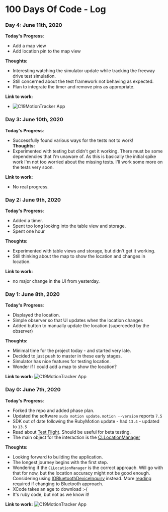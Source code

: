# 100 Days Of Code - Log

### Day 4: June 11th, 2020
**Today's Progress**: 
 * Add a map view
 * Add location pin to the map view
 
**Thoughts:** 
 * Interesting watching the simulator update while tracking the freeway drive test simulation.
 * Still concerned about the test framework not behaving as expected.
 * Plan to integrate the timer and remove pins as appropriate.
   
**Link to work:** 
 * ![C19MotionTracker App](progress_screen_shot3.png)  


### Day 3: June 10th, 2020
**Today's Progress**: 
 * Successfully found various ways for the tests not to work!  
**Thoughts:** 
 * Experimented with testing but didn't get it working.  There must be some dependencies that I'm unaware of.
 As this is basically the initial spike work I'm not too worried about the missing tests.  I'll work some more on the tests very soon.
    
**Link to work:** 
 * No real progress.

### Day 2: June 9th, 2020
**Today's Progress**: 
 * Added a timer.
 * Spent too long looking into the table view and storage.
 * Spent one hour
   
**Thoughts:** 
 * Experimented with table views and storage, but didn't get it working.
 * Still thinking about the map to show the location and changes in location.
    
**Link to work:** 
 * no major change in the UI from yesterday. 

### Day 1: June 8th, 2020

**Today's Progress**: 
 * Displayed the location.
 * Simple observer so that UI updates when the location changes
 * Added button to manually update the location (superceded by the observer)

**Thoughts:** 
 * Minimal time for the project today - and started very late.
 * Decided to just push to master in these early stages.
 * Simulator has nice features for testing location.
 * Wonder if I could add a map to show the location?
 
**Link to work:** 
![C19MotionTracker App](progress_screen_shot2.png)


### Day 0: June 7th, 2020

**Today's Progress**: 
 * Forked the repo and added phase plan.
 * Updated the software `sudo motion update`. `motion --version` reports `7.5`
 * SDK out of date following the RubyMotion update - had `13.4` - updated to `13.5`
 * Read about [Test Flight](https://developer.apple.com/testflight/). Should be useful for beta testing.
 * The main object for the interaction is the [CLLocationManager](https://developer.apple.com/documentation/corelocation/cllocationmanager)
 
**Thoughts:** 
 * Looking forward to building the application.  
 * The longest journey begins with the first step.
 * Wondering if the `CLLocationManager` is the correct approach.  Will go with that for now, but the location
accuracy might not be good enough.  Considering using [IOBluetoothDeviceInquiry](https://developer.apple.com/documentation/iobluetooth/iobluetoothdeviceinquiry)
 instead.  More [reading](https://developer.apple.com/library/archive/documentation/NetworkingInternetWeb/Conceptual/CoreBluetooth_concepts/AboutCoreBluetooth/Introduction.html#//apple_ref/doc/uid/TP40013257)
  required if changing to Bluetooth approach.
 * XCode takes an age to download :-(
 * It's ruby code, but not as we know it!
 
**Link to work:** 
![C19MotionTracker App](progress_screen_shot.png)
